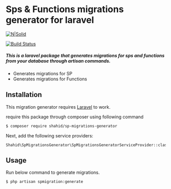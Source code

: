# Sps & Functions migrations generator for laravel

[![N|Solid](https://shahidullahkhan.com/images/powered.png)](https://shahidullahkhan.com)

[![Build Status](https://shahidullahkhan.com/images/passing.svg)](https://travis-ci.org/joemccann/dillinger)

##### This is a laravel package that generates migrations for sps and functions from your database through artisan commands.

  - Generates migrations for SP
  - Generates migrations for Functions

## Installation

This migration generator requires [Laravel](https://laravel.com/) to work.

require this package through composer using following command

```sh
$ composer require shahid/sp-migrations-generator
```
Next, add the following service providers:
```
Shahid\SpMigrationsGenerator\SpMigrationsGeneratorServiceProvider::class,
```
## Usage
Run below command to generate migrations.
```sh
$ php artisan spmigration:generate
```
